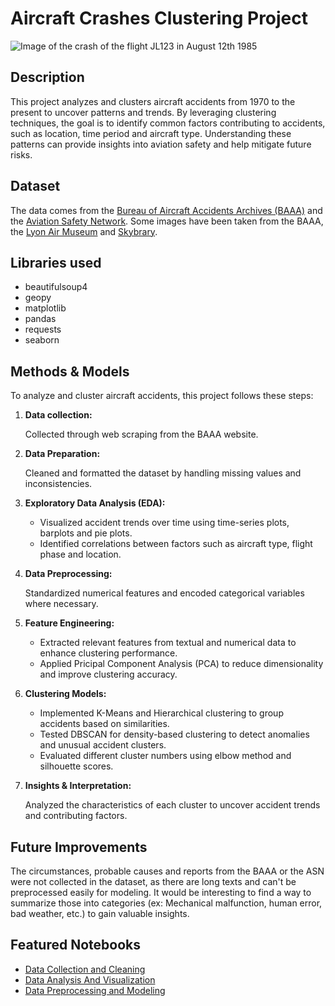 # Aircraft Crashes Clustering Project

![Image of the crash of the flight JL123 in August 12th 1985](https://www.baaa-acro.com/sites/default/files/crash/images/JA8119-9.jpg)

## Description

This project analyzes and clusters aircraft accidents from 1970 to the present to uncover patterns and trends. By leveraging clustering techniques, the goal is to identify common factors contributing to accidents, such as location, time period and aircraft type. Understanding these patterns can provide insights into aviation safety and help mitigate future risks.

## Dataset

The data comes from the [Bureau of Aircraft Accidents Archives (BAAA)](https://www.baaa-acro.com/) and the [Aviation Safety Network](https://asn.flightsafety.org/). Some images have been taken from the BAAA, the [Lyon Air Museum](https://lyonairmuseum.org/) and [Skybrary](https://skybrary.aero/).

## Libraries used

- beautifulsoup4
- geopy
- matplotlib
- pandas
- requests
- seaborn

## Methods & Models

To analyze and cluster aircraft accidents, this project follows these steps:

1. **Data collection:**

   Collected through web scraping from the BAAA website.

2. **Data Preparation:**

   Cleaned and formatted the dataset by handling missing values and inconsistencies.

3. **Exploratory Data Analysis (EDA):**

   - Visualized accident trends over time using time-series plots, barplots and pie plots.
   - Identified correlations between factors such as aircraft type, flight phase and location.

4. **Data Preprocessing:**

   Standardized numerical features and encoded categorical variables where necessary.

5. **Feature Engineering:**

   - Extracted relevant features from textual and numerical data to enhance clustering performance.
   - Applied Pricipal Component Analysis (PCA) to reduce dimensionality and improve clustering accuracy.

6. **Clustering Models:**

   - Implemented K-Means and Hierarchical clustering to group accidents based on similarities.
   - Tested DBSCAN for density-based clustering to detect anomalies and unusual accident clusters.
   - Evaluated different cluster numbers using elbow method and silhouette scores.

7. **Insights & Interpretation:**

   Analyzed the characteristics of each cluster to uncover accident trends and contributing factors.

## Future Improvements

The circumstances, probable causes and reports from the BAAA or the ASN were not collected in the dataset, as there are long texts and can't be preprocessed easily for modeling. It would be interesting to find a way to summarize those into categories (ex: Mechanical malfunction, human error, bad weather, etc.) to gain valuable insights.

## Featured Notebooks

- [Data Collection and Cleaning](data_collection_and_cleaning.ipynb)
- [Data Analysis And Visualization](data_analysis.ipynb)
- [Data Preprocessing and Modeling](data_modeling.ipynb)

